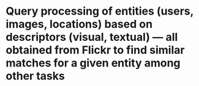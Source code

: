 # Query processing of entities (users, images, locations) based on descriptors (visual, textual) — all obtained from Flickr to find similar matches for a given entity among other tasks
